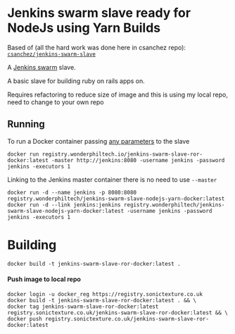 # Jenkins swarm slave ready for NodeJs using Yarn Builds

Based of (all the hard work was done here in csanchez repo):
[`csanchez/jenkins-swarm-slave`](https://registry.hub.docker.com/u/csanchez/jenkins-swarm-slave/)

A [Jenkins swarm](https://wiki.jenkins-ci.org/display/JENKINS/Swarm+Plugin) slave.

A basic slave for building ruby on rails apps on.

Requires refactoring to reduce size of image and this is using my local repo, need to change to your own repo

## Running

To run a Docker container passing [any parameters](https://wiki.jenkins-ci.org/display/JENKINS/Swarm+Plugin#SwarmPlugin-AvailableOptions) to the slave

    docker run registry.wonderphiltech.io/jenkins-swarm-slave-ror-docker:latest -master http://jenkins:8080 -username jenkins -password jenkins -executors 1

Linking to the Jenkins master container there is no need to use `--master`

    docker run -d --name jenkins -p 8080:8080 registry.wonderphiltech/jenkins-swarm-slave-nodejs-yarn-docker:latest
    docker run -d --link jenkins:jenkins registry.wonderphiltech/jenkins-swarm-slave-nodejs-yarn-docker:latest -username jenkins -password jenkins -executors 1


# Building

    docker build -t jenkins-swarm-slave-ror-docker:latest .

#### Push image to local repo

    docker login -u docker_reg https://registry.sonictexture.co.uk
    docker build -t jenkins-swarm-slave-ror-docker:latest . && \
    docker tag jenkins-swarm-slave-ror-docker:latest registry.sonictexture.co.uk/jenkins-swarm-slave-ror-docker:latest && \
    docker push registry.sonictexture.co.uk/jenkins-swarm-slave-ror-docker:latest
